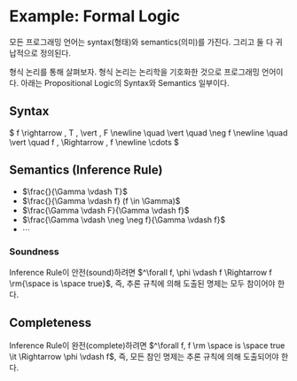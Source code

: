 # Example: Formal Logic

모든 프로그래밍 언어는 syntax(형태)와 semantics(의미)를 가진다.
그리고 둘 다 귀납적으로 정의된다.

형식 논리를 통해 살펴보자. 형식 논리는 논리학을 기호화한 것으로 프로그래밍 언어이다.
아래는 Propositional Logic의 Syntax와 Semantics 일부이다.

## Syntax

$
f \rightarrow \, T \, \vert \, F \newline
\quad \vert \quad \neg f \newline
\quad \vert \quad f \, \Rightarrow \, f \newline
\cdots
$

## Semantics (Inference Rule)

- $\frac{}{\Gamma \vdash T}$
- $\frac{}{\Gamma \vdash f} (f \in \Gamma)$
- $\frac{\Gamma \vdash F}{\Gamma \vdash f}$
- $\frac{\Gamma \vdash \neg \neg f}{\Gamma \vdash f}$
- $\cdots$

### Soundness

Inference Rule이 안전(sound)하려면 $^\forall f, \phi \vdash f \Rightarrow f \rm{\space is \space true}$, 즉, 추론 규칙에 의해 도출된 명제는 모두 참이어야 한다.

## Completeness

Inference Rule이 완전(complete)하려면 $^\forall f, f \rm \space is \space true \it \Rightarrow \phi \vdash f$, 즉, 모든 참인 명제는 추론 규칙에 의해 도출되어야 한다.
